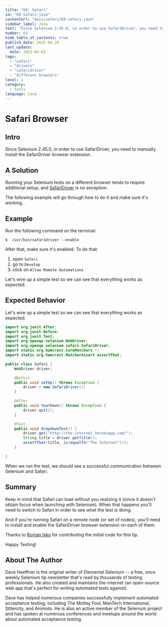 ```yaml
---
title: "69: Safari"
id: "69-safari-java"
contentUrl: "docs/safari/69-safari-java"
sidebar_label: Java
text: "Since Selenium 2.45.0, in order to use SafariDriver, you need to manually install the SafariDriver browser extension."
number: 69
hide_table_of_contents: true
publish_date: 2015-08-25
last_update:
  date: 2023-04-03
tags:
  - "safari"
  - "drivers"
  - "safaridriver"
  - "different browsers"
level: 1
category:
  - tools
language: java
---
```


# Safari Browser

## Intro

Since Selenium 2.45.0, in order to use SafariDriver, you need to manually install the SafariDriver browser extension.


## A Solution

Running your Selenium tests on a different browser tends to require additional setup, and [SafariDriver](https://github.com/SeleniumHQ/selenium/wiki/SafariDriver) is no exception.

The following example will go through how to do it and make sure it's working.

## Example

Run the following command on the terminal:

`$  /usr/bin/safaridriver --enable`

After that, make sure it's enabled. To do that:

1. open `Safari`
2. go to `Develop`
3. click on `Allow Remote Automations`

Let's wire up a simple test so we can see that everything works as expected.

## Expected Behavior

Let's wire up a simple test so we can see that everything works as expected.

```java
import org.junit.After;
import org.junit.Before;
import org.junit.Test;
import org.openqa.selenium.WebDriver;
import org.openqa.selenium.safari.SafariDriver;
import static org.hamcrest.CoreMatchers.*;
import static org.hamcrest.MatcherAssert.assertThat;

public class Safari {
    WebDriver driver;

    @Before
    public void setUp() throws Exception {
        driver = new SafariDriver();
    }

    @After
    public void tearDown() throws Exception {
        driver.quit();
    }

    @Test
    public void dropdownTest() {
        driver.get("http://the-internet.herokuapp.com/");
        String title = driver.getTitle();
        assertThat(title, is(equalTo("The Internet")));
    }

}
```

When we run the test, we should see a successful communication between Selenium and Safari.

## Summary

Keep in mind that Safari can load without you realizing it (since it doesn't obtain focus when launching with Selenium). When that happens you'll need to switch to Safari in order to see what the test is doing.

And if you're running Safari on a remote node (or set of nodes), you'll need to install and enable the SafariDriver browser extension on each of them.

Thanks to [Roman Isko](https://github.com/RomanIsko) for contributing the initial code for this tip.

Happy Testing!


## About The Author

Dave Haeffner is the original writer of Elemental Selenium -- a free, once weekly Selenium tip newsletter that's read by thousands of testing professionals. He also created and maintains the-internet (an open-source web app that's perfect for writing automated tests against).

Dave has helped numerous companies successfully implement automated acceptance testing; including The Motley Fool, ManTech International, Sittercity, and Animoto. He is also an active member of the Selenium project and has spoken at numerous conferences and meetups around the world about automated acceptance testing.